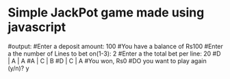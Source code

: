 # Simple JackPot game made using javascript
#output:
#Enter a deposit amount: 100
#You have a balance of Rs100
#Enter a the number of Lines to bet on(1-3): 2
#Enter a the total bet per line: 20
#D | A | A
#A | C | B
#D | C | A
#You won, Rs0
#DO you want to play again (y/n)? y
